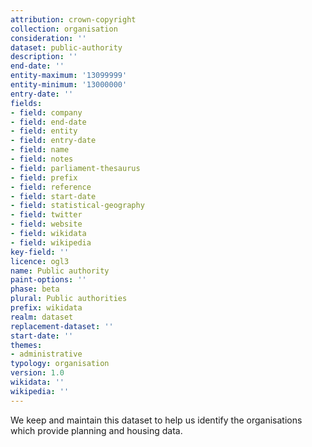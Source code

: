 ```yaml
---
attribution: crown-copyright
collection: organisation
consideration: ''
dataset: public-authority
description: ''
end-date: ''
entity-maximum: '13099999'
entity-minimum: '13000000'
entry-date: ''
fields:
- field: company
- field: end-date
- field: entity
- field: entry-date
- field: name
- field: notes
- field: parliament-thesaurus
- field: prefix
- field: reference
- field: start-date
- field: statistical-geography
- field: twitter
- field: website
- field: wikidata
- field: wikipedia
key-field: ''
licence: ogl3
name: Public authority
paint-options: ''
phase: beta
plural: Public authorities
prefix: wikidata
realm: dataset
replacement-dataset: ''
start-date: ''
themes:
- administrative
typology: organisation
version: 1.0
wikidata: ''
wikipedia: ''
---
```


We keep and maintain this dataset to help us identify the organisations which provide planning and housing data.
